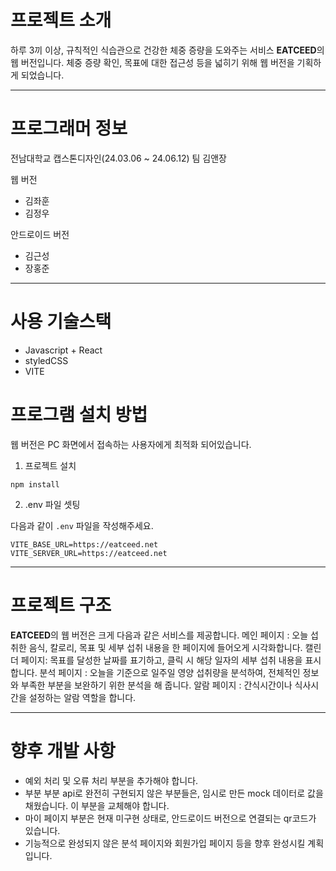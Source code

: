 # 프로젝트 소개

하루 3끼 이상, 규칙적인 식습관으로 건강한 체중 증량을 도와주는 서비스 **EATCEED**의 웹 버전입니다.
체중 증량 확인, 목표에 대한 접근성 등을 넓히기 위해 웹 버전을 기획하게 되었습니다.

---

# 프로그래머 정보

전남대학교 캡스톤디자인(24.03.06 ~ 24.06.12) 팀 김앤장

웹 버전

- 김좌훈
- 김정우

안드로이드 버전

- 김근성
- 장홍준

---

# 사용 기술스택

- Javascript + React
- styledCSS
- VITE

# 프로그램 설치 방법

웹 버전은 PC 화면에서 접속하는 사용자에게 최적화 되어있습니다.

1. 프로젝트 설치

`npm install`

2. .env 파일 셋팅

다음과 같이 `.env` 파일을 작성해주세요.

```
VITE_BASE_URL=https://eatceed.net
VITE_SERVER_URL=https://eatceed.net
```

---

# 프로젝트 구조

**EATCEED**의 웹 버전은 크게 다음과 같은 서비스를 제공합니다.
메인 페이지 : 오늘 섭취한 음식, 칼로리, 목표 및 세부 섭취 내용을 한 페이지에 들어오게 시각화합니다.
캘린더 페이지: 목표를 달성한 날짜를 표기하고, 클릭 시 해당 일자의 세부 섭취 내용을 표시합니다.
분석 페이지 : 오늘을 기준으로 일주일 영양 섭취량을 분석하여, 전체적인 정보와 부족한 부분을 보완하기 위한 분석을 해 줍니다.
알람 페이지 : 간식시간이나 식사시간을 설정하는 알람 역할을 합니다.

---

# 향후 개발 사항

- 예외 처리 및 오류 처리 부분을 추가해야 합니다.
- 부분 부분 api로 완전히 구현되지 않은 부분들은, 임시로 만든 mock 데이터로 값을 채웠습니다. 이 부분을 교체해야 합니다.
- 마이 페이지 부분은 현재 미구현 상태로, 안드로이드 버전으로 연결되는 qr코드가 있습니다.
- 기능적으로 완성되지 않은 분석 페이지와 회원가입 페이지 등을 향후 완성시킬 계획입니다.
